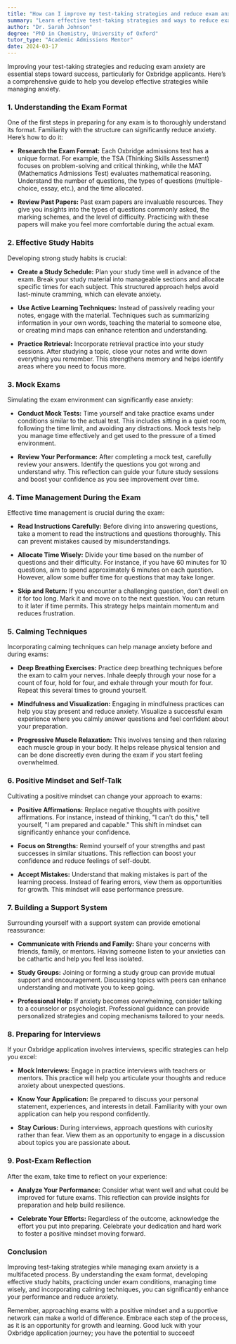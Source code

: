 ```yaml
---
title: "How can I improve my test-taking strategies and reduce exam anxiety?"
summary: "Learn effective test-taking strategies and ways to reduce exam anxiety for success, especially for Oxbridge applicants. Understand exam formats thoroughly."
author: "Dr. Sarah Johnson"
degree: "PhD in Chemistry, University of Oxford"
tutor_type: "Academic Admissions Mentor"
date: 2024-03-17
---
```


Improving your test-taking strategies and reducing exam anxiety are essential steps toward success, particularly for Oxbridge applicants. Here’s a comprehensive guide to help you develop effective strategies while managing anxiety.

### 1. Understanding the Exam Format

One of the first steps in preparing for any exam is to thoroughly understand its format. Familiarity with the structure can significantly reduce anxiety. Here’s how to do it:

- **Research the Exam Format:** Each Oxbridge admissions test has a unique format. For example, the TSA (Thinking Skills Assessment) focuses on problem-solving and critical thinking, while the MAT (Mathematics Admissions Test) evaluates mathematical reasoning. Understand the number of questions, the types of questions (multiple-choice, essay, etc.), and the time allocated.
  
- **Review Past Papers:** Past exam papers are invaluable resources. They give you insights into the types of questions commonly asked, the marking schemes, and the level of difficulty. Practicing with these papers will make you feel more comfortable during the actual exam.

### 2. Effective Study Habits

Developing strong study habits is crucial:

- **Create a Study Schedule:** Plan your study time well in advance of the exam. Break your study material into manageable sections and allocate specific times for each subject. This structured approach helps avoid last-minute cramming, which can elevate anxiety.

- **Use Active Learning Techniques:** Instead of passively reading your notes, engage with the material. Techniques such as summarizing information in your own words, teaching the material to someone else, or creating mind maps can enhance retention and understanding.

- **Practice Retrieval:** Incorporate retrieval practice into your study sessions. After studying a topic, close your notes and write down everything you remember. This strengthens memory and helps identify areas where you need to focus more.

### 3. Mock Exams

Simulating the exam environment can significantly ease anxiety:

- **Conduct Mock Tests:** Time yourself and take practice exams under conditions similar to the actual test. This includes sitting in a quiet room, following the time limit, and avoiding any distractions. Mock tests help you manage time effectively and get used to the pressure of a timed environment.

- **Review Your Performance:** After completing a mock test, carefully review your answers. Identify the questions you got wrong and understand why. This reflection can guide your future study sessions and boost your confidence as you see improvement over time.

### 4. Time Management During the Exam

Effective time management is crucial during the exam:

- **Read Instructions Carefully:** Before diving into answering questions, take a moment to read the instructions and questions thoroughly. This can prevent mistakes caused by misunderstandings.

- **Allocate Time Wisely:** Divide your time based on the number of questions and their difficulty. For instance, if you have 60 minutes for 10 questions, aim to spend approximately 6 minutes on each question. However, allow some buffer time for questions that may take longer.

- **Skip and Return:** If you encounter a challenging question, don’t dwell on it for too long. Mark it and move on to the next question. You can return to it later if time permits. This strategy helps maintain momentum and reduces frustration.

### 5. Calming Techniques

Incorporating calming techniques can help manage anxiety before and during exams:

- **Deep Breathing Exercises:** Practice deep breathing techniques before the exam to calm your nerves. Inhale deeply through your nose for a count of four, hold for four, and exhale through your mouth for four. Repeat this several times to ground yourself.

- **Mindfulness and Visualization:** Engaging in mindfulness practices can help you stay present and reduce anxiety. Visualize a successful exam experience where you calmly answer questions and feel confident about your preparation.

- **Progressive Muscle Relaxation:** This involves tensing and then relaxing each muscle group in your body. It helps release physical tension and can be done discreetly even during the exam if you start feeling overwhelmed.

### 6. Positive Mindset and Self-Talk

Cultivating a positive mindset can change your approach to exams:

- **Positive Affirmations:** Replace negative thoughts with positive affirmations. For instance, instead of thinking, "I can't do this," tell yourself, "I am prepared and capable." This shift in mindset can significantly enhance your confidence.

- **Focus on Strengths:** Remind yourself of your strengths and past successes in similar situations. This reflection can boost your confidence and reduce feelings of self-doubt.

- **Accept Mistakes:** Understand that making mistakes is part of the learning process. Instead of fearing errors, view them as opportunities for growth. This mindset will ease performance pressure.

### 7. Building a Support System

Surrounding yourself with a support system can provide emotional reassurance:

- **Communicate with Friends and Family:** Share your concerns with friends, family, or mentors. Having someone listen to your anxieties can be cathartic and help you feel less isolated.

- **Study Groups:** Joining or forming a study group can provide mutual support and encouragement. Discussing topics with peers can enhance understanding and motivate you to keep going.

- **Professional Help:** If anxiety becomes overwhelming, consider talking to a counselor or psychologist. Professional guidance can provide personalized strategies and coping mechanisms tailored to your needs.

### 8. Preparing for Interviews

If your Oxbridge application involves interviews, specific strategies can help you excel:

- **Mock Interviews:** Engage in practice interviews with teachers or mentors. This practice will help you articulate your thoughts and reduce anxiety about unexpected questions.

- **Know Your Application:** Be prepared to discuss your personal statement, experiences, and interests in detail. Familiarity with your own application can help you respond confidently.

- **Stay Curious:** During interviews, approach questions with curiosity rather than fear. View them as an opportunity to engage in a discussion about topics you are passionate about.

### 9. Post-Exam Reflection

After the exam, take time to reflect on your experience:

- **Analyze Your Performance:** Consider what went well and what could be improved for future exams. This reflection can provide insights for preparation and help build resilience.

- **Celebrate Your Efforts:** Regardless of the outcome, acknowledge the effort you put into preparing. Celebrate your dedication and hard work to foster a positive mindset moving forward.

### Conclusion

Improving test-taking strategies while managing exam anxiety is a multifaceted process. By understanding the exam format, developing effective study habits, practicing under exam conditions, managing time wisely, and incorporating calming techniques, you can significantly enhance your performance and reduce anxiety. 

Remember, approaching exams with a positive mindset and a supportive network can make a world of difference. Embrace each step of the process, as it is an opportunity for growth and learning. Good luck with your Oxbridge application journey; you have the potential to succeed!
    